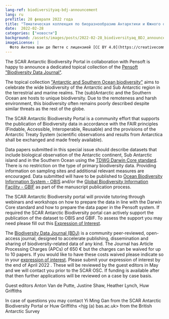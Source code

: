 ```yaml
---
lang-ref: biodiversityaq-bdj-announcement
lang: ru
preTitle: 28 февраля 2022 года
title: "Тематическая коллекция по биоразнообразию Антарктики и Южного океана - Biodiversity Data Journal"
date:  2022-02-28
categories: ["новости"]
background: /assets/images/posts/2022-02-28_biodiversityaq_BDJ_announcement.jpg
imageLicense: |
  Фото Антона ван де Пютте с лицензией [CC BY 4.0](https://creativecommons.org/licenses/by/4.0/)
---
```


The SCAR Antarctic Biodiversity Portal in collaboration with Pensoft is happy to announce a dedicated topical collection of the [Pensoft "Biodiversity Data Journal"](https://bdj.pensoft.net/).

The topical collection ["Antarctic and Southern Ocean biodiversity"](https://bdj.pensoft.net/topical_collection/143/) aims to celebrate the wide biodiversity of the Antarctic and Sub Antarctic region in the terrestrial and marine realms. The (sub)Antarctic and the Southern Ocean are hosts to unique biodiversity. Due to the remoteness and harsh environment, this biodiversity often remains poorly described despite similar threats as the rest of the globe.

The SCAR Antarctic Biodiversity Portal is a community effort that supports the publication of Biodiversity data in accordance with the FAIR principles (Findable, Accessible, Interoperable, Reusable) and the provisions of the Antarctic Treaty System (scientific observations and results from Antarctica shall be exchanged and made freely available).

Data papers submitted in this special issue should describe datasets that include biological observation of the Antarctic continent, Sub Antarctic island and in the Southern Ocean using the [TDWG Darwin Core standard](https://dwc.tdwg.org/). There is no restriction on the type of primary biodiversity data. Providing information on sampling sites and additional relevant measures are encouraged. Data submitted will have to be published to [Ocean Biodiversity Information System - OBIS](http://www.obis.org/) and/or the [Global Biodiversity Information Facility - GBIF](http://www.gbif.org/) as part of the manuscript publication process.

The SCAR Antarctic Biodiversity portal will provide tutoring through webinars and workshops on how to prepare the data in line with the Darwin Core standard and how to prepare the data paper in the Pensoft system. If required the SCAR Antarctic Biodiversity portal can actively support the publication of the dataset to OBIS and GBIF. To assess the support you may need please fill out this [Expression of Interest](https://forms.gle/zddVfPt3Bj7sZ4ya7).

The [Biodiversity Data Journal (BDJ)](https://bdj.pensoft.net/) is a community peer-reviewed, open-access journal, designed to accelerate publishing, dissemination and sharing of biodiversity-related data of any kind. The Journal has Article Processing Charges (APCs) of 650 € but the charges can be waived for up to 10 papers. 
If you would like to have these costs waived please indicate so in your [expression of interest](https://forms.gle/zddVfPt3Bj7sZ4ya7). Please submit your expression of interest by the end of April 2022 . These will be reviewed by the guest editors in May and we will contact you prior to the SCAR OSC. If funding is available after that then further applications  will be reviewed on a case by case basis.

Guest editors
Anton Van de Putte, Justine Shaw, Heather Lynch, Huw Griffiths

In case of questions you may contact Yi Ming Gan from the SCAR Antarctic Biodiversity Portal or Huw Griffiths <hjg (a) bas.ac.uk> from the British Antarctic Survey


